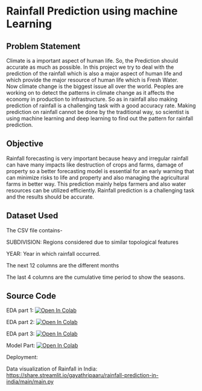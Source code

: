 <h1>Rainfall Prediction using machine Learning</h1>

<h2>Problem Statement</h2>


Climate is a important aspect of human life. So, the Prediction should accurate as much as possible. In this project we try to deal with the prediction of the rainfall which is also a major aspect of human life and which provide the major resource of human life which is Fresh Water.<br>
Now climate change is the biggest issue all over the world. Peoples are working on to detect the patterns in climate change as it affects the economy in production to infrastructure. So as in rainfall also making prediction of rainfall is a challenging task with a good accuracy rate. Making prediction on rainfall cannot be done by the traditional way, so scientist is using machine learning and deep learning to find out the pattern for rainfall prediction.

<h2>Objective</h2>

Rainfall forecasting is very important because heavy and irregular rainfall can have many impacts like destruction of crops and farms, damage of property so a better forecasting model is essential for an early warning that can minimize risks to life and property and also managing the agricultural farms in better way. This prediction mainly helps farmers and also water resources can be utilized efficiently. Rainfall prediction is a challenging task and the results should be accurate.

<h2>Dataset Used</h2>


The CSV file contains-

SUBDIVISION: Regions considered due to similar topological features

YEAR: Year in which rainfall occurred.

The next 12 columns are the different months

The last 4 columns are the cumulative time period to show the seasons.

<h2>Source Code</h2>

EDA part 1:
<a href="https://colab.research.google.com/github/gayathripaaru/Rainfall-Prediction-In-India/blob/main/Exploration_Rainfall_Data_1.1.ipynb">
  <img src="https://colab.research.google.com/assets/colab-badge.svg" alt="Open In Colab"/>
</a>

EDA part 2:
<a href="https://colab.research.google.com/github/gayathripaaru/Rainfall-Prediction-In-India/blob/main/Exploration_Rainfall_Data_1.2.ipynb">
  <img src="https://colab.research.google.com/assets/colab-badge.svg" alt="Open In Colab"/>
</a>

EDA part 3: 
<a href="https://colab.research.google.com/github/gayathripaaru/Rainfall-Prediction-In-India/blob/main/Exploration_Rainfall_Data_1.3.ipynb">
  <img src="https://colab.research.google.com/assets/colab-badge.svg" alt="Open In Colab"/>
</a>

Model Part:
<a href="https://colab.research.google.com/github/gayathripaaru/Rainfall-Prediction-In-India/blob/main/Model.ipynb">
  <img src="https://colab.research.google.com/assets/colab-badge.svg" alt="Open In Colab"/>
</a>

Deployment:

Data visualization of Rainfall in India:
https://share.streamlit.io/gayathripaaru/rainfall-prediction-in-india/main/main.py